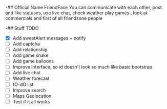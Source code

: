-## Official Name
FriendFace
You can communicate with each other, post and like statuses, use live chat, check weather play games , look at commercials and first of all friendzone people

-## Stuff TODO
- [x] Add sweetAlert messages + notify
- [ ] Add captcha
- [ ] Add relationship
- [ ] Add game snake
- [ ] Add game balloons
- [ ] Improve interface, so id doesn't look so much like basic bootstrap
- [ ] Add live chat
- [ ] Weather forecast
- [ ] tO-dO list
- [ ] Improve search
- [ ] Maps Geolocation
- [ ] Test if it all works
